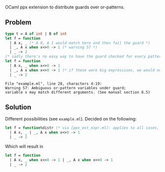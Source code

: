 OCaml ppx extension to distribute guards over or-patterns.

## Problem
~~~ocaml
type t = A of int | B of int
let f = function
  | A x, _ (* A 0, A 1 would match here and then fail the guard *)
  | _, A x when x<>0 -> 1 (* warning 57 *)
  | _ -> 2
(* sadly there's no easy way to have the guard checked for every pattern: *)
let f = function
  | A x, _ when x<>0 -> 1
  | _, A x when x<>0 -> 1 (* if these were big expressions, we would need to pull out a function for each case to avoid duplication *)
  | _ -> 2
~~~

    File "example.ml", line 28, characters 4-19:
    Warning 57: Ambiguous or-pattern variables under guard;
    variable x may match different arguments. (See manual section 8.5)

## Solution
Different possibilities (see `example.ml`). Decided on the following:
~~~ocaml
let f = function%distr (* via [ppx_ext_expr.ml]: applies to all cases, no brackets, does not compile w/o ppx *)
  | A x, _ | _, A x when x<>0 -> 1
  | _ -> 2
~~~
Which will result in
~~~ocaml
let f = function
  | A x, _ when x<>0 -> 1 | _, A x when x<>0 -> 1
  | _ -> 2
~~~
